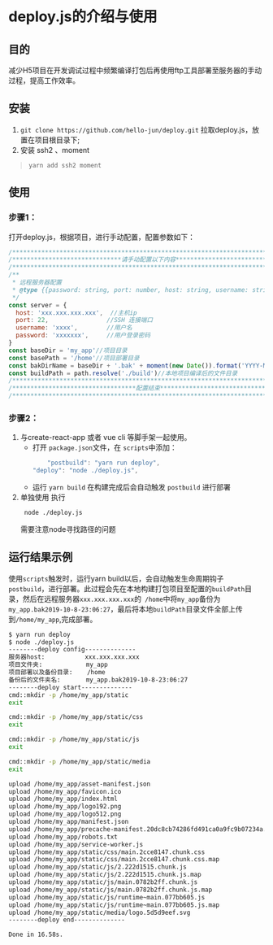 # deploy.js的介绍与使用
## 目的
减少H5项目在开发调试过程中频繁编译打包后再使用ftp工具部署至服务器的手动过程，提高工作效率。
## 安装
1. `git clone https://github.com/hello-jun/deploy.git` 拉取deploy.js，放置在项目根目录下;
2. 安装 ssh2 、moment 		
>`yarn add ssh2 moment `

## 使用
### 步骤1：
打开deploy.js，根据项目，进行手动配置，配置参数如下：
```js
/*********************************************************************************/
/******************************请手动配置以下内容*********************************/
/*********************************************************************************/
/**
 * 远程服务器配置
 * @type {{password: string, port: number, host: string, username: string}}
 */
const server = {
  host: 'xxx.xxx.xxx.xxx',  //主机ip
  port: 22,                //SSH 连接端口
  username: 'xxxx',        //用户名
  password: 'xxxxxxx',     //用户登录密码
}
const baseDir = 'my_app'//项目目录
const basePath = '/home'//项目部署目录
const bakDirName = baseDir + '.bak' + moment(new Date()).format('YYYY-M-D-HH:mm:ss')//备份文件名
const buildPath = path.resolve('./build')//本地项目编译后的文件目录
/*********************************************************************************/
/**********************************配置结束***************************************/
/*********************************************************************************/

```
### 步骤2：
1. 与create-react-app 或者 vue cli 等脚手架一起使用。	
	- 打开 `package.json`文件，在 `scripts`中添加：
		```js
			"postbuild": "yarn run deploy",
   	 	"deploy": "node ./deploy.js",
		```
	- 运行 `yarn build` 在构建完成后会自动触发 `postbuild` 进行部署
2. 单独使用
	执行
   ```bash
    node ./deploy.js
   ```
	需要注意node寻找路径的问题
	
## 运行结果示例
使用`scripts`触发时，运行yarn build以后，会自动触发生命周期钩子 `postbuild`，进行部署。此过程会先在本地构建打包项目至配置的`buildPath`目录，然后在远程服务器`xxx.xxx.xxx.xxx`的` /home`中将`my_app`备份为`my_app.bak2019-10-8-23:06:27`，最后将本地`buildPath`目录文件全部上传到`/home/my_app`,完成部署。

``` bash
$ yarn run deploy
$ node ./deploy.js
--------deploy config--------------
服务器host:           xxx.xxx.xxx.xxx
项目文件夹:            my_app
项目部署以及备份目录:    /home
备份后的文件夹名:       my_app.bak2019-10-8-23:06:27
--------deploy start--------------
cmd::mkdir -p /home/my_app/static
exit

cmd::mkdir -p /home/my_app/static/css
exit

cmd::mkdir -p /home/my_app/static/js
exit

cmd::mkdir -p /home/my_app/static/media
exit

upload /home/my_app/asset-manifest.json
upload /home/my_app/favicon.ico
upload /home/my_app/index.html
upload /home/my_app/logo192.png
upload /home/my_app/logo512.png
upload /home/my_app/manifest.json
upload /home/my_app/precache-manifest.20dc8cb74286fd491ca0a9fc9b07234a.js
upload /home/my_app/robots.txt
upload /home/my_app/service-worker.js
upload /home/my_app/static/css/main.2cce8147.chunk.css
upload /home/my_app/static/css/main.2cce8147.chunk.css.map
upload /home/my_app/static/js/2.222d1515.chunk.js
upload /home/my_app/static/js/2.222d1515.chunk.js.map
upload /home/my_app/static/js/main.0782b2ff.chunk.js
upload /home/my_app/static/js/main.0782b2ff.chunk.js.map
upload /home/my_app/static/js/runtime~main.077bb605.js
upload /home/my_app/static/js/runtime~main.077bb605.js.map
upload /home/my_app/static/media/logo.5d5d9eef.svg
--------deploy end--------------

Done in 16.58s.
```
